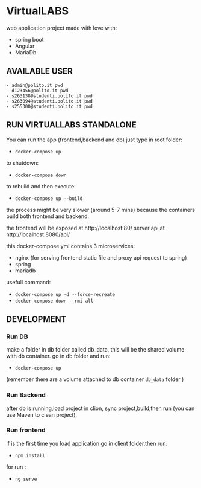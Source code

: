 # VirtualLABS
web application project made with love with:
- spring boot 
- Angular
- MariaDb

## AVAILABLE USER
    - admin@polito.it pwd
    - d123456@polito.it pwd
    - s263138@studenti.polito.it pwd
    - s263094@studenti.polito.it pwd
    - s255300@studenti.polito.it pwd

## RUN VIRTUALLABS STANDALONE

You can run the app (frontend,backend and db) just type in root folder:

- `docker-compose up ` 

to shutdown:

- `docker-compose down`

to rebuild and then execute:

- `docker-compose up --build `


the process might be very slower (around 5-7 mins) because the containers build both frontend and backend.

the frontend will be exposed at http://localhost:80/ 
server api at http://localhost:8080/api/ 

this docker-compose yml contains 3 microservices:

- nginx (for serving frontend static file and proxy api request to spring)
- spring
- mariadb

usefull command: 
- `docker-compose up -d --force-recreate`
- `docker-compose down --rmi all`



## DEVELOPMENT

### Run DB
make a folder in db folder called db_data, this will be the shared volume with db container.
go in db folder and run:

- `docker-compose up`

(remember there are a volume attached to db container `db_data` folder )

### Run Backend

after db is running,load project in clion, sync project,build,then run (you can use Maven to clean project).

### Run frontend

if is the first time you load application go in client folder,then run:
- `npm install `

for run :
- `ng serve`
